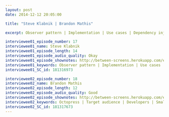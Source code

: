```yaml
---
layout: post
date: 2014-12-12 20:05:00

title: "Steve Klabnik | Brandon Mathis"

excerpt: Observer pattern | Implementation | Use cases | Dependency injection | Naming | Advantages & downsides | Two way bindings || Octopress | Target audience | Developers | Small & big projects | Limitations

interviewee01_episode_number: 17
interviewee01_name: Steve Klabnik
interviewee01_episode_length: 14
interviewee01_episode_audio_quality: Okay
interviewee01_episode_shownotes: http://between-screens.herokuapp.com/episodes/17
interviewee01_keywords: Observer pattern | Implementation | Use cases | Dependency injection | Naming | Advantages & downsides | Two way bindings
interviewee01_SC_id: 181316973

interviewee02_episode_number: 18
interviewee02_name: Brandon Mathis
interviewee02_episode_length: 12
interviewee02_episode_audio_quality: Good
interviewee02_episode_shownotes: http://between-screens.herokuapp.com/episodes/18
interviewee02_keywords: Octopress | Target audience | Developers | Small & big projects | Limitations
interviewee02_SC_id: 181317673
---
```

